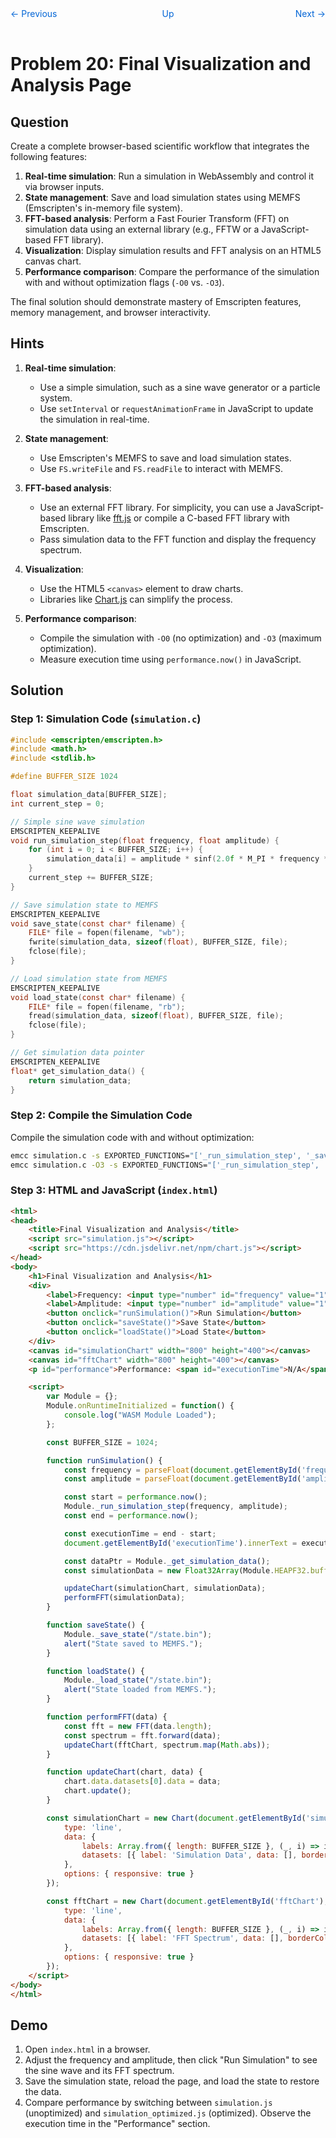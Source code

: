 <nav style="display: grid; grid-template-columns: 1fr 1fr 1fr; padding: 1rem 0;">
    <a href="../lesson19/" style="text-decoration: none; color: #0366d6;">← Previous</a>
    <a href="../" style="text-decoration: none; color: #0366d6; text-align: center;">Up</a>
    <a href="../lesson21/" style="text-decoration: none; color: #0366d6; text-align: right;">Next →</a>
</nav>

# Problem 20: Final Visualization and Analysis Page

## Question

Create a complete browser-based scientific workflow that integrates the following features:
1. **Real-time simulation**: Run a simulation in WebAssembly and control it via browser inputs.
2. **State management**: Save and load simulation states using MEMFS (Emscripten's in-memory file system).
3. **FFT-based analysis**: Perform a Fast Fourier Transform (FFT) on simulation data using an external library (e.g., FFTW or a JavaScript-based FFT library).
4. **Visualization**: Display simulation results and FFT analysis on an HTML5 canvas chart.
5. **Performance comparison**: Compare the performance of the simulation with and without optimization flags (`-O0` vs. `-O3`).

The final solution should demonstrate mastery of Emscripten features, memory management, and browser interactivity.

## Hints

1. **Real-time simulation**:
   - Use a simple simulation, such as a sine wave generator or a particle system.
   - Use `setInterval` or `requestAnimationFrame` in JavaScript to update the simulation in real-time.

2. **State management**:
   - Use Emscripten's MEMFS to save and load simulation states.
   - Use `FS.writeFile` and `FS.readFile` to interact with MEMFS.

3. **FFT-based analysis**:
   - Use an external FFT library. For simplicity, you can use a JavaScript-based library like [fft.js](https://github.com/dntj/jsfft) or compile a C-based FFT library with Emscripten.
   - Pass simulation data to the FFT function and display the frequency spectrum.

4. **Visualization**:
   - Use the HTML5 `<canvas>` element to draw charts.
   - Libraries like [Chart.js](https://www.chartjs.org/) can simplify the process.

5. **Performance comparison**:
   - Compile the simulation with `-O0` (no optimization) and `-O3` (maximum optimization).
   - Measure execution time using `performance.now()` in JavaScript.

## Solution

### Step 1: Simulation Code (`simulation.c`)

```c
#include <emscripten/emscripten.h>
#include <math.h>
#include <stdlib.h>

#define BUFFER_SIZE 1024

float simulation_data[BUFFER_SIZE];
int current_step = 0;

// Simple sine wave simulation
EMSCRIPTEN_KEEPALIVE
void run_simulation_step(float frequency, float amplitude) {
    for (int i = 0; i < BUFFER_SIZE; i++) {
        simulation_data[i] = amplitude * sinf(2.0f * M_PI * frequency * (current_step + i) / BUFFER_SIZE);
    }
    current_step += BUFFER_SIZE;
}

// Save simulation state to MEMFS
EMSCRIPTEN_KEEPALIVE
void save_state(const char* filename) {
    FILE* file = fopen(filename, "wb");
    fwrite(simulation_data, sizeof(float), BUFFER_SIZE, file);
    fclose(file);
}

// Load simulation state from MEMFS
EMSCRIPTEN_KEEPALIVE
void load_state(const char* filename) {
    FILE* file = fopen(filename, "rb");
    fread(simulation_data, sizeof(float), BUFFER_SIZE, file);
    fclose(file);
}

// Get simulation data pointer
EMSCRIPTEN_KEEPALIVE
float* get_simulation_data() {
    return simulation_data;
}
```

### Step 2: Compile the Simulation Code

Compile the simulation code with and without optimization:

```bash
emcc simulation.c -s EXPORTED_FUNCTIONS="['_run_simulation_step', '_save_state', '_load_state', '_get_simulation_data']" -o simulation.js
emcc simulation.c -O3 -s EXPORTED_FUNCTIONS="['_run_simulation_step', '_save_state', '_load_state', '_get_simulation_data']" -o simulation_optimized.js
```

### Step 3: HTML and JavaScript (`index.html`)

```html
<html>
<head>
    <title>Final Visualization and Analysis</title>
    <script src="simulation.js"></script>
    <script src="https://cdn.jsdelivr.net/npm/chart.js"></script>
</head>
<body>
    <h1>Final Visualization and Analysis</h1>
    <div>
        <label>Frequency: <input type="number" id="frequency" value="1" step="0.1"></label>
        <label>Amplitude: <input type="number" id="amplitude" value="1" step="0.1"></label>
        <button onclick="runSimulation()">Run Simulation</button>
        <button onclick="saveState()">Save State</button>
        <button onclick="loadState()">Load State</button>
    </div>
    <canvas id="simulationChart" width="800" height="400"></canvas>
    <canvas id="fftChart" width="800" height="400"></canvas>
    <p id="performance">Performance: <span id="executionTime">N/A</span> ms</p>

    <script>
        var Module = {};
        Module.onRuntimeInitialized = function() {
            console.log("WASM Module Loaded");
        };

        const BUFFER_SIZE = 1024;

        function runSimulation() {
            const frequency = parseFloat(document.getElementById('frequency').value);
            const amplitude = parseFloat(document.getElementById('amplitude').value);

            const start = performance.now();
            Module._run_simulation_step(frequency, amplitude);
            const end = performance.now();

            const executionTime = end - start;
            document.getElementById('executionTime').innerText = executionTime.toFixed(2);

            const dataPtr = Module._get_simulation_data();
            const simulationData = new Float32Array(Module.HEAPF32.buffer, dataPtr, BUFFER_SIZE);

            updateChart(simulationChart, simulationData);
            performFFT(simulationData);
        }

        function saveState() {
            Module._save_state("/state.bin");
            alert("State saved to MEMFS.");
        }

        function loadState() {
            Module._load_state("/state.bin");
            alert("State loaded from MEMFS.");
        }

        function performFFT(data) {
            const fft = new FFT(data.length);
            const spectrum = fft.forward(data);
            updateChart(fftChart, spectrum.map(Math.abs));
        }

        function updateChart(chart, data) {
            chart.data.datasets[0].data = data;
            chart.update();
        }

        const simulationChart = new Chart(document.getElementById('simulationChart'), {
            type: 'line',
            data: {
                labels: Array.from({ length: BUFFER_SIZE }, (_, i) => i),
                datasets: [{ label: 'Simulation Data', data: [], borderColor: 'blue', fill: false }]
            },
            options: { responsive: true }
        });

        const fftChart = new Chart(document.getElementById('fftChart'), {
            type: 'line',
            data: {
                labels: Array.from({ length: BUFFER_SIZE }, (_, i) => i),
                datasets: [{ label: 'FFT Spectrum', data: [], borderColor: 'red', fill: false }]
            },
            options: { responsive: true }
        });
    </script>
</body>
</html>
```

## Demo

1. Open `index.html` in a browser.
2. Adjust the frequency and amplitude, then click "Run Simulation" to see the sine wave and its FFT spectrum.
3. Save the simulation state, reload the page, and load the state to restore the data.
4. Compare performance by switching between `simulation.js` (unoptimized) and `simulation_optimized.js` (optimized). Observe the execution time in the "Performance" section.